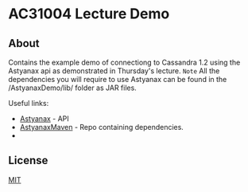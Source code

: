 AC31004 Lecture Demo
====================

About
-

Contains the example demo of connectiong to Cassandra 1.2 using the Astyanax api as demonstrated in Thursday's lecture.
`Note` All the dependencies you will require to use Astyanax can be found in the /AstyanaxDemo/lib/ folder as JAR files.

Useful links:

* [Astyanax] - API
* [AstyanaxMaven] - Repo containing dependencies.
* [Cassandra]: http://en.wikipedia.org/wiki/Apache_Cassandra

License
-

[MIT]

[Astyanax]: https://github.com/Netflix/astyanax
[MIT]: http://opensource.org/licenses/MIT
[Cassandra]: http://en.wikipedia.org/wiki/Apache_Cassandra
[AstyanaxMaven]: http://mvnrepository.com/artifact/com.netflix.astyanax/astyanax/1.56.21